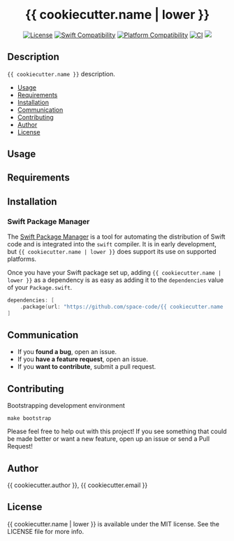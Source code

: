 <h1 align="center" style="margin-top: 0px;">{{ cookiecutter.name | lower }}</h1>

<p align="center">
<a href="https://github.com/space-code/{{ cookiecutter.name | lower }}/blob/main/LICENSE"><img alt="License" src="https://img.shields.io/github/license/space-code/{{ cookiecutter.name | lower }}?style=flat"></a> 
<a href="https://swiftpackageindex.com/space-code/{{ cookiecutter.name | lower }}"><img alt="Swift Compatibility" src="https://img.shields.io/endpoint?url=https%3A%2F%2Fswiftpackageindex.com%2Fapi%2Fpackages%2Fspace-code%2F{{ cookiecutter.name | lower }}%2Fbadge%3Ftype%3Dswift-versions"/></a> 
<a href="https://swiftpackageindex.com/space-code/{{ cookiecutter.name | lower }}"><img alt="Platform Compatibility" src="https://img.shields.io/endpoint?url=https%3A%2F%2Fswiftpackageindex.com%2Fapi%2Fpackages%2Fspace-code%2F{{ cookiecutter.name | lower }}%2Fbadge%3Ftype%3Dplatforms"/></a> 
<a href="https://github.com/space-code/{{ cookiecutter.name | lower }}"><img alt="CI" src="https://github.com/space-code/{{ cookiecutter.name }}/actions/workflows/ci.yml/badge.svg?branch=main"></a>
<a href="https://github.com/apple/swift-package-manager" alt="{{ cookiecutter.name | lower }} on Swift Package Manager" title="{{ cookiecutter.name | lower }} on Swift Package Manager"><img src="https://img.shields.io/badge/Swift%20Package%20Manager-compatible-brightgreen.svg" /></a>
</p>

## Description
`{{ cookiecutter.name }}` description.

- [Usage](#usage)
- [Requirements](#requirements)
- [Installation](#installation)
- [Communication](#communication)
- [Contributing](#contributing)
- [Author](#author)
- [License](#license)

## Usage

## Requirements

## Installation
### Swift Package Manager

The [Swift Package Manager](https://swift.org/package-manager/) is a tool for automating the distribution of Swift code and is integrated into the `swift` compiler. It is in early development, but `{{ cookiecutter.name | lower }}` does support its use on supported platforms.

Once you have your Swift package set up, adding `{{ cookiecutter.name | lower }}` as a dependency is as easy as adding it to the `dependencies` value of your `Package.swift`.

```swift
dependencies: [
    .package(url: "https://github.com/space-code/{{ cookiecutter.name | lower }}.git", .upToNextMajor(from: "{{ cookiecutter.package_version }}"))
]
```

## Communication
- If you **found a bug**, open an issue.
- If you **have a feature request**, open an issue.
- If you **want to contribute**, submit a pull request.

## Contributing
Bootstrapping development environment

```
make bootstrap
```

Please feel free to help out with this project! If you see something that could be made better or want a new feature, open up an issue or send a Pull Request!

## Author
{{ cookiecutter.author }}, {{ cookiecutter.email }}

## License
{{ cookiecutter.name | lower }} is available under the MIT license. See the LICENSE file for more info.
